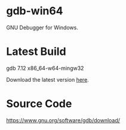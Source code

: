 # gdb-win64
GNU Debugger for Windows.

# Latest Build
gdb 7.12 x86_64-w64-mingw32

Download the latest version [here](https://github.com/elahn/gdb-win64/releases).

# Source Code
https://www.gnu.org/software/gdb/download/
